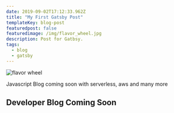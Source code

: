 ```yaml
---
date: 2019-09-02T17:12:33.962Z
title: "My First Gatsby Post"
templateKey: blog-post
featuredpost: false
featuredimage: /img/flavor_wheel.jpg
description: Post for Gatbsy.
tags:
  - blog
  - gatsby
---
```

![flavor wheel](/img/flavor_wheel.jpg)

Javascript Blog coming soon with serverless, aws and many more

## Developer Blog Coming Soon


